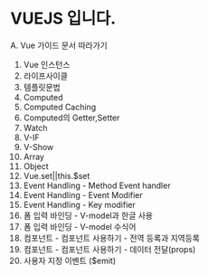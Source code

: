 <h1>VUEJS 입니다.</h1>

A. Vue 가이드 문서 따라가기<br>
1. Vue 인스턴스<br>
2. 라이프사이클<br>
3. 템플릿문법<br>
4. Computed<br>
5. Computed Caching<br>
6. Computed의 Getter,Setter<br>
7. Watch<br>
8. V-IF<br>
9. V-Show<br>
10. Array<br>
11. Object<br>
12. Vue.set||this.$set<br>
13. Event Handling - Method Event handler<br>
14. Event Handling - Event Modifier<br>
15. Event Handling - Key modifier<br>
16. 폼 입력 바인딩 - V-model과 한글 사용<br>
17. 폼 입력 바인딩 - V-model 수식어<br>
18. 컴포넌트 - 컴포넌트 사용하기 - 전역 등록과 지역등록 <br>
19. 컴포넌트 - 컴포넌트 사용하기 - 데이터 전달(props) <br>
20. 사용자 지정 이벤트 ($emit) <br>

